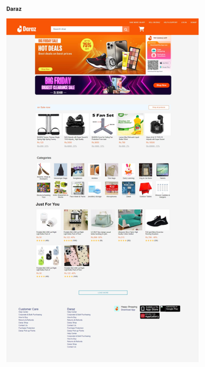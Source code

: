 <b>Daraz</b>
<br>
<br>
![image alt](https://github.com/Huzaifa-the-programmer/Daraz/blob/36c55116433246ecc5e62f34be7b7b7d55627117/Screenshot_21-12-2024_192253_127.0.0.1.jpeg)
